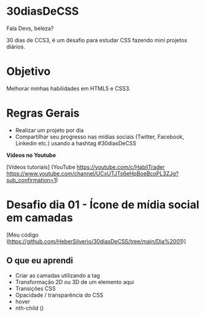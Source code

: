 # 30diasDeCSS

Fala Devs, beleza?

30 dias de CCS3, é um desafio para estudar CSS fazendo mini projetos diários.

# Objetivo
Melhorar minhas habilidades em HTML5 e CSS3.

# Regras Gerais
* Realizar um projeto por dia
* Compartilhar seu progresso nas mídias sociais (Twitter, Facebook, Linkedin etc.) usando a hashtag #30diasDeCSS

__Vídeos no Youtube__

[Vídeos tutoriais] (YouTube
https://youtube.com/c/HabilTrader 
https://www.youtube.com/channel/UCxUTJTs6eHpBoeBcoPL3ZJg?sub_confirmation=1)

# Desafio dia 01 - Ícone de mídia social em camadas
[Meu código (https://github.com/HeberSilverio/30diasDeCSS/tree/main/Dia%2001)]

## O que eu aprendi
* Criar as camadas utilizando a tag <span>
* Transformação 2D ou 3D de um elemento aqui
* Transições CSS
* Opacidade / transparência do CSS
* hover
* nth-child ()
